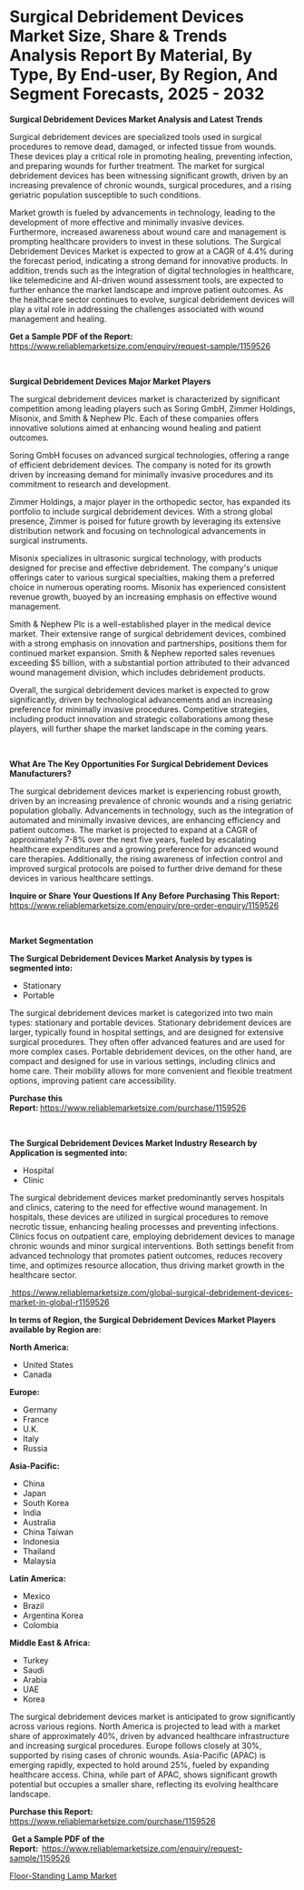 <p><h1>Surgical Debridement Devices Market Size, Share & Trends Analysis Report By Material, By Type, By End-user, By Region, And Segment Forecasts, 2025 - 2032</h1></p><p><strong>Surgical Debridement Devices Market Analysis and Latest Trends</strong></p>
<p><p>Surgical debridement devices are specialized tools used in surgical procedures to remove dead, damaged, or infected tissue from wounds. These devices play a critical role in promoting healing, preventing infection, and preparing wounds for further treatment. The market for surgical debridement devices has been witnessing significant growth, driven by an increasing prevalence of chronic wounds, surgical procedures, and a rising geriatric population susceptible to such conditions.</p><p>Market growth is fueled by advancements in technology, leading to the development of more effective and minimally invasive devices. Furthermore, increased awareness about wound care and management is prompting healthcare providers to invest in these solutions. The Surgical Debridement Devices Market is expected to grow at a CAGR of 4.4% during the forecast period, indicating a strong demand for innovative products. In addition, trends such as the integration of digital technologies in healthcare, like telemedicine and AI-driven wound assessment tools, are expected to further enhance the market landscape and improve patient outcomes. As the healthcare sector continues to evolve, surgical debridement devices will play a vital role in addressing the challenges associated with wound management and healing.</p></p>
<p><strong>Get a Sample PDF of the Report:&nbsp;</strong> <a href="https://www.reliablemarketsize.com/enquiry/request-sample/1159526?utm_campaign=2300&utm_medium=2&utm_source=Github&utm_content=ia&utm_term=22032025&utm_id=surgical-debridement-devices">https://www.reliablemarketsize.com/enquiry/request-sample/1159526</a></p>
<p>&nbsp;</p>
<p><strong>Surgical Debridement Devices Major Market Players</strong></p>
<p><p>The surgical debridement devices market is characterized by significant competition among leading players such as Soring GmbH, Zimmer Holdings, Misonix, and Smith & Nephew Plc. Each of these companies offers innovative solutions aimed at enhancing wound healing and patient outcomes.</p><p>Soring GmbH focuses on advanced surgical technologies, offering a range of efficient debridement devices. The company is noted for its growth driven by increasing demand for minimally invasive procedures and its commitment to research and development.</p><p>Zimmer Holdings, a major player in the orthopedic sector, has expanded its portfolio to include surgical debridement devices. With a strong global presence, Zimmer is poised for future growth by leveraging its extensive distribution network and focusing on technological advancements in surgical instruments.</p><p>Misonix specializes in ultrasonic surgical technology, with products designed for precise and effective debridement. The company's unique offerings cater to various surgical specialties, making them a preferred choice in numerous operating rooms. Misonix has experienced consistent revenue growth, buoyed by an increasing emphasis on effective wound management.</p><p>Smith & Nephew Plc is a well-established player in the medical device market. Their extensive range of surgical debridement devices, combined with a strong emphasis on innovation and partnerships, positions them for continued market expansion. Smith & Nephew reported sales revenues exceeding $5 billion, with a substantial portion attributed to their advanced wound management division, which includes debridement products.</p><p>Overall, the surgical debridement devices market is expected to grow significantly, driven by technological advancements and an increasing preference for minimally invasive procedures. Competitive strategies, including product innovation and strategic collaborations among these players, will further shape the market landscape in the coming years.</p></p>
<p>&nbsp;</p>
<p><strong>What Are The Key Opportunities For Surgical Debridement Devices Manufacturers?</strong></p>
<p><p>The surgical debridement devices market is experiencing robust growth, driven by an increasing prevalence of chronic wounds and a rising geriatric population globally. Advancements in technology, such as the integration of automated and minimally invasive devices, are enhancing efficiency and patient outcomes. The market is projected to expand at a CAGR of approximately 7-8% over the next five years, fueled by escalating healthcare expenditures and a growing preference for advanced wound care therapies. Additionally, the rising awareness of infection control and improved surgical protocols are poised to further drive demand for these devices in various healthcare settings.</p></p>
<p><strong>Inquire or Share Your Questions If Any Before Purchasing This Report:</strong> <a href="https://www.reliablemarketsize.com/enquiry/pre-order-enquiry/1159526?utm_campaign=2300&utm_medium=2&utm_source=Github&utm_content=ia&utm_term=22032025&utm_id=surgical-debridement-devices">https://www.reliablemarketsize.com/enquiry/pre-order-enquiry/1159526</a></p>
<p>&nbsp;</p>
<p><strong>Market Segmentation</strong></p>
<p><strong>The Surgical Debridement Devices Market Analysis by types is segmented into:</strong></p>
<p><ul><li>Stationary</li><li>Portable</li></ul></p>
<p><p>The surgical debridement devices market is categorized into two main types: stationary and portable devices. Stationary debridement devices are larger, typically found in hospital settings, and are designed for extensive surgical procedures. They often offer advanced features and are used for more complex cases. Portable debridement devices, on the other hand, are compact and designed for use in various settings, including clinics and home care. Their mobility allows for more convenient and flexible treatment options, improving patient care accessibility.</p></p>
<p><strong>Purchase this Report:&nbsp;</strong><a href="https://www.reliablemarketsize.com/purchase/1159526?utm_campaign=2300&utm_medium=2&utm_source=Github&utm_content=ia&utm_term=22032025&utm_id=surgical-debridement-devices">https://www.reliablemarketsize.com/purchase/1159526</a></p>
<p>&nbsp;</p>
<p><strong>The Surgical Debridement Devices Market Industry Research by Application is segmented into:</strong></p>
<p><ul><li>Hospital</li><li>Clinic</li></ul></p>
<p><p>The surgical debridement devices market predominantly serves hospitals and clinics, catering to the need for effective wound management. In hospitals, these devices are utilized in surgical procedures to remove necrotic tissue, enhancing healing processes and preventing infections. Clinics focus on outpatient care, employing debridement devices to manage chronic wounds and minor surgical interventions. Both settings benefit from advanced technology that promotes patient outcomes, reduces recovery time, and optimizes resource allocation, thus driving market growth in the healthcare sector.</p></p>
<p><a href="https://www.reliablemarketsize.com/global-surgical-debridement-devices-market-in-global-r1159526?utm_campaign=2300&utm_medium=2&utm_source=Github&utm_content=ia&utm_term=22032025&utm_id=surgical-debridement-devices">&nbsp;https://www.reliablemarketsize.com/global-surgical-debridement-devices-market-in-global-r1159526</a></p>
<p><strong>In terms of Region, the Surgical Debridement Devices Market Players available by Region are:</strong></p>
<p>
    <p> <strong> North America: </strong>
        <ul>
            <li>United States</li>
            <li>Canada</li>
        </ul>
        </p> 
    <p> <strong> Europe: </strong>
        <ul>
            <li>Germany</li>
            <li>France</li>
            <li>U.K.</li>
            <li>Italy</li>
            <li>Russia</li>
        </ul>
        </p> 
    <p> <strong> Asia-Pacific: </strong>
        <ul>
            <li>China</li>
            <li>Japan</li>
            <li>South Korea</li>
            <li>India</li>
            <li>Australia</li>
            <li>China Taiwan</li>
            <li>Indonesia</li>
            <li>Thailand</li>
            <li>Malaysia</li>
        </ul>
        </p> 
    <p> <strong> Latin America: </strong>
        <ul>
            <li>Mexico</li>
            <li>Brazil</li>
            <li>Argentina Korea</li>
            <li>Colombia</li>
        </ul>
        </p> 
    <p> <strong> Middle East & Africa: </strong>
        <ul>
            <li>Turkey</li>
            <li>Saudi</li>
            <li>Arabia</li>
            <li>UAE</li>
            <li>Korea</li>
        </ul>
    </p>
    </p>
<p><p>The surgical debridement devices market is anticipated to grow significantly across various regions. North America is projected to lead with a market share of approximately 40%, driven by advanced healthcare infrastructure and increasing surgical procedures. Europe follows closely at 30%, supported by rising cases of chronic wounds. Asia-Pacific (APAC) is emerging rapidly, expected to hold around 25%, fueled by expanding healthcare access. China, while part of APAC, shows significant growth potential but occupies a smaller share, reflecting its evolving healthcare landscape.</p></p>
<p><strong>Purchase this Report: </strong><a href="https://www.reliablemarketsize.com/purchase/1159526?utm_campaign=2300&utm_medium=2&utm_source=Github&utm_content=ia&utm_term=22032025&utm_id=surgical-debridement-devices">https://www.reliablemarketsize.com/purchase/1159526</a></p>
<p>&nbsp;<strong>Get a Sample PDF of the Report:&nbsp;&nbsp;</strong><a href="https://www.reliablemarketsize.com/enquiry/request-sample/1159526?utm_campaign=2300&utm_medium=2&utm_source=Github&utm_content=ia&utm_term=22032025&utm_id=surgical-debridement-devices">https://www.reliablemarketsize.com/enquiry/request-sample/1159526</a></p>
<p><strong></strong></p>
<p><p><a href="https://github.com/abbislposival/Market-Research-Report-List-1/blob/main/floor-standing-lamp-market.md?utm_campaign=2300&utm_medium=2&utm_source=Github&utm_content=ia&utm_term=22032025&utm_id=surgical-debridement-devices">Floor-Standing Lamp Market</a></p></p>